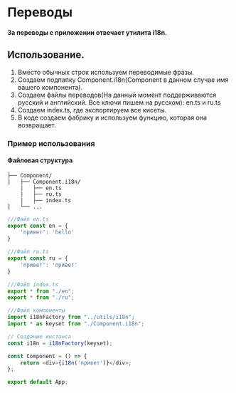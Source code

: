 # Переводы

#### За переводы с приложении отвечает утилита i18n.

## Использование.

1. Вместо обычных строк используем переводимые фразы.
2. Создаем подпапку Component.i18n(Component в данном случае имя вашего компонента).
3. Создаем файлы переводов(На данный момент поддерживаются русский и английский. Все ключи пишем на русском): en.ts и ru.ts
4. Создаем index.ts, где экспортируем все кисеты.
5. В коде создаем фабрику и используем функцию, которая она возвращает.

### Пример использования
#### Файловая структура
```
├── Component/
|   ├── Component.i18n/
    |   ├── en.ts
    |   ├── ru.ts
    |   ├── index.ts
|   └── ...
```

```js
///Файл en.ts
export const en = {
    'привет': 'hello' 
}
```
```js
///Файл ru.ts
export const ru = {
    'привет': 'привет' 
}
```
```js
///Файл index.ts
export * from "./en";
export * from "./ru";
```
```js
///Файл компоненты
import i18nFactory from "../utils/i18n";
import * as keyset from "./Component.i18n";

// Создание инстанса
const i18n = i18nFactory(keyset);

const Component = () => {
    return <div>{i18n('привет')}</div>;
};

export default App;

```